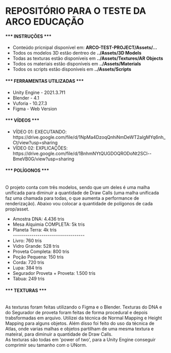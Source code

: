 <h1><b>REPOSITÓRIO PARA O TESTE DA ARCO EDUCAÇÃO</b></h1>

<h4>*** INSTRUÇÕES ***</h4>
<ul>
  <li>Conteúdo pricnipal disponível em: <b>ARCO-TEST-PROJECT/Assets/... </b> </li>
  <li>Todos os modelos 3D estão dentreo de <b>../Assets/3D Models</b></li>
  <li>Todas as texturas estão disponíveis em <b>../Assets/Textures/AR Objects</b></li>
  <li>Todos os materiais estão disponíveis em <b>../Assets/Materials</b></li>
  <li>Todos os scripts estão disponíveis em <b>../Assets/Scripts</b></li>
</ul>

<h4>*** FERRAMENTAS UTILIZADAS ***</h4>
<ul>
  <li> Unity Engine - 2021.3.7f1 </li>
  <li> Blender - 4.1 </li>
  <li> Vuforia - 10.27.3 </li>
  <li> Figma - Web Version </li>
</ul>

<h4>*** VÍDEOS ***</h4>
<ul>
 <li> VÍDEO 01: EXECUTANDO: https://drive.google.com/file/d/1NpMa4DzoqQnhiNmDeWT2aIgMYq6nh_Ct/view?usp=sharing</li>
 <li> VÍDEO 02: EXPLICAÇÕES: https://drive.google.com/file/d/1BnhmNYtQUGDOQRODoNt2SCl--BmeVB0G/view?usp=sharing</li>
</ul>

<h4>*** POLÍGONOS ***</h4>
</br>
O projeto conta com três modelos, sendo que um deles é uma malha unificada para diminuir a quantidade de Draw Calls (uma malha unificada faz uma chamada para todas, o que aumenta a performance de renderização).
Abaixo vou colocar a quantidade de polígonos de cada prop/asset.
</br>
<ul>
 <li> Amostra DNA: 4.436 tris </li>
 <li> Mesa Alquimia COMPLETA: 5k tris </li>
 <li> Planeta Terra: 4k tris </li>
  -----------------------------------
  <li>Livro: 760 tris</li>
  <li>Vidro Grande: 528 tris</li>
  <li>Proveta Completa: 800 tris</li>
  <li>Poção Pequena: 150 tris</li>
  <li>Corda: 720 tris</li>
  <li>Lupa: 384 tris</li>
  <li>Segurador Proveta + Proveta: 1.500 tris</li>
  <li>Tábua: 249 tris</li>
</ul>

<h4>*** TEXTURAS ***</h4>
</br>
As texturas foram feitas utilizando o Figma e o Blender. Texturas do DNA e do Segurador de proveta foram feitas de forma procedural e depois trabsformadas em arquivo. 
Utilizei da técnica de Normal Mapping e Height Mapping para alguns objetos.
Além disso foi feito do uso da técnica de Atlas, onde varias malhas e objetos partilham de uma mesma textura e mateiral, para diminuir a quantidade de Draw Calls.
</br>
As texturas são todas em 'power of two', para a Unity Engine conseguir comprimir seu tamanho com o UNorm.
